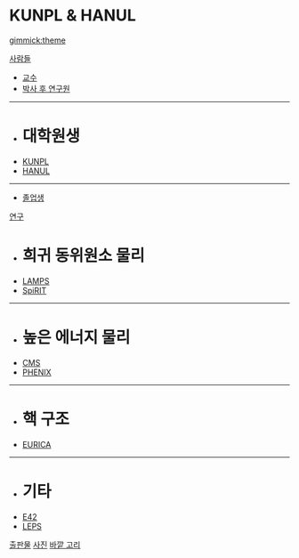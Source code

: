 <!--
  -- Name of your wiki
  -- Do NOT remove the leading `#` character.
  -->

# KUNPL & HANUL


<!--
  -- Default theme
  -- (Read: http://dynalon.github.io/mdwiki/#!customizing.md#Theme_chooser)
  -->

<!--[gimmick:theme](simplex)-->
<!--[gimmick:theme](united)-->
<!--[gimmick:theme](yeti)-->

[gimmick:theme](united)

<!--
  -- Navigation
  -- (Read: http://dynalon.github.io/mdwiki/#!quickstart.md#Adding_a_navigation)
  -->

[사람들]()

  * [교수](pages/professors.md)
  * [박사 후 연구원](pages/postdocs.md)
  - - - -
  * # 대학원생
  * [KUNPL](pages/students.md)
  * [HANUL](pages/students2.md)
  - - - -
  * [졸업생](pages/graduates.md)

[연구]()

  * # 희귀 동위원소 물리
  * [LAMPS](pages/lamps.md)
  * [SpiRIT](pages/spirit.md)
  - - - -
  * # 높은 에너지 물리
  * [CMS](pages/cms.md)
  * [PHENIX](pages/phenix.md)
  - - - -
  * # 핵 구조
  * [EURICA](pages/eurica.md)
  - - - -
  * # 기타
  * [E42](pages/e42.md)
  * [LEPS](pages/leps.md)

[출판물](pages/publications.md)
[사진](pages/photos.md)
[바깥 고리](pages/links.md)


<!-- A more complex navigation example: ----------------------------------------

[Menu Item 1]()

  * # SubMenu Heading 1
  * [SubMenu Item 1](pages/subitem1.md)
  * [SubMenu Item 2](pages/subitem2.md)
  - - - -
  * # SubMenu Heading 2
  * [SubMenu Item 3](pages/subitem3.md)
  - - - -
  * # SubMenu Heading 3
  * [SubMenu Item 3](pages/subitem3.md)

[Menu Item 2](pages/item2.md)

[Menu Item 3](pages/item3.md)

---------------------------------------------------------------------------- -->

<!--
  -- Change the Language
  -- Could be useful when there's more than one language wiki.
  -->

<!--
[Change the Language]()

  * [English (United States)](/en_US/)
  * [English (United Kingdom)](/en_GB/)
  * [Italian](/it/)
-->

<!--
  -- Let the user choose a theme
  -- (Read: http://dynalon.github.io/mdwiki/#!quickstart.md#Adding_a_navigation)
  -->

<!--
[gimmick:themechooser](Choose theme)
-->
